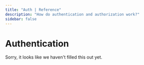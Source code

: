 ```yaml
---
title: "Auth | Reference"
description: "How do authentication and authorization work?"
sidebar: false
---
```


# Authentication

Sorry, it looks like we haven't filled this out yet.
